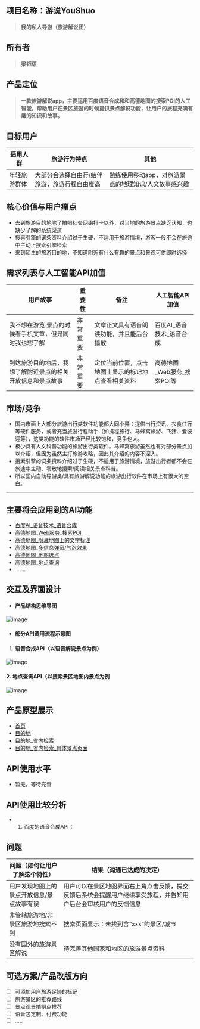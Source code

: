 ## 项目名称：游说YouShuo
> #### 我的私人导游（旅游解说团）

## 所有者
> #### **梁钰语**

## 产品定位
>  #### 一款旅游解说app，主要运用百度语音合成和和高德地图的搜索POI的人工智能，帮助用户在景区旅游的时候提供景点解说功能，让用户的旅程充满有趣的知识和故事。

## 目标用户
适用人群 | 旅游行为特点 | 其他
----|----|----
年轻旅游群体 | 大部分会选择自由行/结伴旅游，旅游行程自由度高 | 熟练使用移动app，对旅游景点的地理知识/人文故事感兴趣

## 核心价值与用户痛点
- 去到旅游目的地除了拍照社交网络打卡以外，对当地的旅游景点缺乏认知，也缺少了解的系统渠道
- 搜索引擎的词条资料介绍过于生硬，不适用于旅游情境，游客一般不会在旅途中主动上搜索引擎检索
- 来到陌生的旅游目的地，不知道附近有什么有趣的景点和景观可供即时选择

## 需求列表与人工智能API加值
用户故事 | 重要性 | 备注 | 人工智能API加值
----|----|----|----
 我不想在游览 景点的时候看手机文章，但是同时我也想了解 | 非常重要 | 文章正文具有语音朗读功能，并且能后台播放 | 百度AI_语音技术_语音合成
 到达旅游目的地后，我想了解附近景点的相关开放信息和景点故事| 非常重要 |定位当前位置，点击地图上显示的标记地点查看相关资料 | 高德地图_Web服务_搜索POI等
 
 ## 市场/竞争
 - 国内市面上大部分旅游出行类软件功能都大同小异：提供出行资讯、衣食住行等硬件服务，或者充当旅游行程助手（如携程旅行、马蜂窝旅游、飞猪、爱彼迎等），这类功能的软件市场已经比较饱和，竞争也大。
 - 极少具有人文科普功能的旅游出行类软件。马蜂窝旅游虽然也有对部分景点加以介绍，但因为虽然主打旅游攻略，因此其介绍的内容不深入。
 - 搜索引擎的词条资料介绍过于生硬，不适用于旅游情境，旅游出行者都不会在旅途中主动、零散地搜索/阅读相关景点科普。
 - 所以国内自助导游类/具有旅游解说功能的旅游出行软件在市场上有很大的空白。
 
----- 
 ## 主要将会应用到的AI功能 
- [百度AI_语音技术_语音合成](http://ai.baidu.com/tech/speech/tts)
- [高德地图_Web服务_搜索POI](https://lbs.amap.com/api/webservice/guide/api/search/#scene)
- [高德地图_隐藏地图上的文字标注](https://lbs.amap.com/dev/demo/map-text#Android)
- [高德地图_多信息弹窗/气泡效果](https://lbs.amap.com/dev/demo/multiple-infowindows#Android)
- [高德地图_地图选点](https://lbs.amap.com/dev/demo/place-choose#Android)
- [高德地图_地点查询](https://lbs.amap.com/dev/demo/place-search#Android)
- .......

## 交互及界面设计
- #### 产品结构思维导图
![image](https://github.com/yuyu12138/API_ML_AI/blob/master/image/youshuolct.png)
- #### 部分API调用流程示意图
1. #### 语音合成API（以语音解说景点为例）
![image](https://github.com/yuyu12138/API_ML_AI/blob/master/image/yuyin.jpg)
#### 2. 地点查询API（以搜索景区地图内景点为例
![image](https://github.com/yuyu12138/API_ML_AI/blob/master/image/chaxun.jpg)

## 产品原型展示
- [首页](https://161013029.github.io/44/#g=1&p=%E9%A6%96%E9%A1%B5)
- [目的地](https://161013029.github.io/44/#g=1&p=%E7%9B%AE%E7%9A%84%E5%9C%B0)
- [目的地_省内检索](https://161013029.github.io/44/#g=1&p=%E7%9C%81%E5%86%85%E6%A3%80%E7%B4%A2)
- [目的地_省内检索_具体景点页面](https://161013029.github.io/44/#g=1&p=%E5%85%B7%E4%BD%93%E6%99%AF%E7%82%B9%E7%95%8C%E9%9D%A2)

## API使用水平
- 暂无，等待完善

## API使用比较分析
- 1. 百度的语音合成API：
## 问题
问题（如何让用户了解这个特性） |  结果（沟通已达成的决定）
---|---
用户发现地图上的景点开放信息/景点故事有误 | 用户可以在景区地图界面右上角点击反馈，提交反馈后系统会提醒用户继续享受旅程，并告知用户后台会审核用户的反馈信息
非管辖旅游地/非景区旅游地搜索不到 | 搜索页面显示：未找到含“xxx”的景区/城市
没有国外的旅游景区解说 | 待完善其他国家和地区的旅游景点资料

## 可选方案/产品改版方向
- [ ] 可添加用户旅游足迹的标记
- [ ] 旅游景区的推荐路线
- [ ] 景点观景拍摄点推荐
- [ ] 语音包定制、付费功能
- [ ] .....
